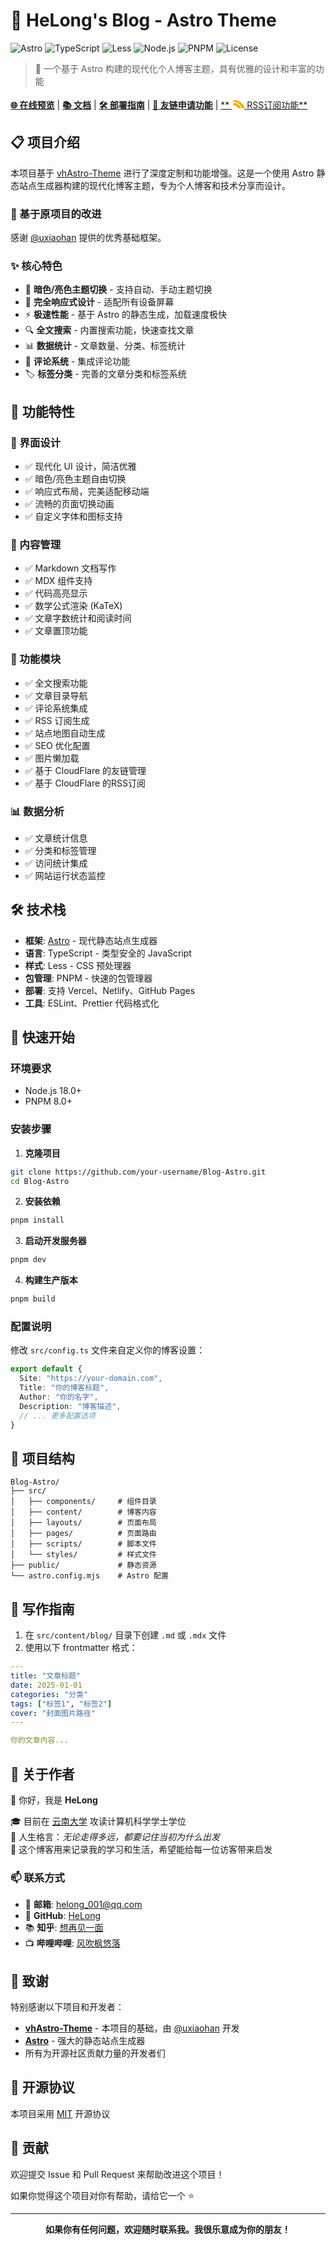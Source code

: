# 🌟 HeLong's Blog - Astro Theme

![Astro](https://img.shields.io/badge/Astro-5.7+-orange.svg)
![TypeScript](https://img.shields.io/badge/TypeScript-5.0+-blue.svg)
![Less](https://img.shields.io/badge/Less-4.0+-purple.svg)
![Node.js](https://img.shields.io/badge/Node.js-18+-green.svg)
![PNPM](https://img.shields.io/badge/PNPM-8.0+-yellow.svg)
![License](https://img.shields.io/badge/License-MIT-red.svg)

> 🚀 一个基于 Astro 构建的现代化个人博客主题，具有优雅的设计和丰富的功能

[**🌐 在线预览**](https://blog.helong.online/) | [**📚 文档**](#功能特性) | [**🛠️ 部署指南**](#快速开始) | [**🔗 友链申请功能**](https://github.com/HeLongaa/links-app-workers) | [**
<span title="RSS订阅">
  <svg xmlns="http://www.w3.org/2000/svg" width="20" height="20" fill="#FFA500" viewBox="0 0 24 24">
    <path d="M6.18 17.82a2.18 2.18 0 1 1 0-4.36 2.18 2.18 0 0 1 0 4.36zm-3.18.18v-3a1 1 0 0 1 1-1c8.28 0 15 6.72 15 15a1 1 0 0 1-1 1h-3a1 1 0 0 1-1-1c0-6.08-4.92-11-11-11a1 1 0 0 1-1-1zm0-6v-3a1 1 0 0 1 1-1c12.15 0 22 9.85 22 22a1 1 0 0 1-1 1h-3a1 1 0 0 1-1-1c0-10.49-8.51-19-19-19a1 1 0 0 1-1-1z"/>
  </svg>
</span> RSS订阅功能**](https://github.com/HeLongaa/RSS-Subscription)

## 📋 项目介绍

本项目基于 [vhAstro-Theme](https://github.com/uxiaohan/vhAstro-Theme) 进行了深度定制和功能增强。这是一个使用 Astro 静态站点生成器构建的现代化博客主题，专为个人博客和技术分享而设计。

### 🔄 基于原项目的改进

感谢 [@uxiaohan](https://github.com/uxiaohan) 提供的优秀基础框架。

### ✨ 核心特色

- 🌙 **暗色/亮色主题切换** - 支持自动、手动主题切换
- 📱 **完全响应式设计** - 适配所有设备屏幕
- ⚡ **极速性能** - 基于 Astro 的静态生成，加载速度极快
- 🔍 **全文搜索** - 内置搜索功能，快速查找文章
- 📊 **数据统计** - 文章数量、分类、标签统计
- 💬 **评论系统** - 集成评论功能
- 🏷️ **标签分类** - 完善的文章分类和标签系统

## 🚀 功能特性

### 🎨 界面设计
- ✅ 现代化 UI 设计，简洁优雅
- ✅ 暗色/亮色主题自由切换
- ✅ 响应式布局，完美适配移动端
- ✅ 流畅的页面切换动画
- ✅ 自定义字体和图标支持

### 📝 内容管理
- ✅ Markdown 文档写作
- ✅ MDX 组件支持
- ✅ 代码高亮显示
- ✅ 数学公式渲染 (KaTeX)
- ✅ 文章字数统计和阅读时间
- ✅ 文章置顶功能

### 🔧 功能模块
- ✅ 全文搜索功能
- ✅ 文章目录导航
- ✅ 评论系统集成
- ✅ RSS 订阅生成
- ✅ 站点地图自动生成
- ✅ SEO 优化配置
- ✅ 图片懒加载
- ✅ 基于 CloudFlare 的友链管理
- ✅ 基于 CloudFlare 的RSS订阅

### 📊 数据分析
- ✅ 文章统计信息
- ✅ 分类和标签管理
- ✅ 访问统计集成
- ✅ 网站运行状态监控

## 🛠️ 技术栈

- **框架**: [Astro](https://astro.build/) - 现代静态站点生成器
- **语言**: TypeScript - 类型安全的 JavaScript
- **样式**: Less - CSS 预处理器
- **包管理**: PNPM - 快速的包管理器
- **部署**: 支持 Vercel、Netlify、GitHub Pages
- **工具**: ESLint、Prettier 代码格式化

## 🚀 快速开始

### 环境要求

- Node.js 18.0+
- PNPM 8.0+

### 安装步骤

1. **克隆项目**
```bash
git clone https://github.com/your-username/Blog-Astro.git
cd Blog-Astro
```

2. **安装依赖**
```bash
pnpm install
```

3. **启动开发服务器**
```bash
pnpm dev
```

4. **构建生产版本**
```bash
pnpm build
```

### 配置说明

修改 `src/config.ts` 文件来自定义你的博客设置：

```typescript
export default {
  Site: "https://your-domain.com",
  Title: "你的博客标题",
  Author: "你的名字",
  Description: "博客描述",
  // ... 更多配置选项
}
```

## 📁 项目结构

```
Blog-Astro/
├── src/
│   ├── components/     # 组件目录
│   ├── content/        # 博客内容
│   ├── layouts/        # 页面布局
│   ├── pages/          # 页面路由
│   ├── scripts/        # 脚本文件
│   └── styles/         # 样式文件
├── public/             # 静态资源
└── astro.config.mjs    # Astro 配置
```

## 📝 写作指南

1. 在 `src/content/blog/` 目录下创建 `.md` 或 `.mdx` 文件
2. 使用以下 frontmatter 格式：

```yaml
---
title: "文章标题"
date: 2025-01-01
categories: "分类"
tags: ["标签1", "标签2"]
cover: "封面图片路径"
---

你的文章内容...
```

## 🎯 关于作者

👋 你好，我是 **HeLong**

🎓 目前在 [云南大学](https://www.ynu.edu.cn/) 攻读计算机科学学士学位  
💭 人生格言：*无论走得多远，都要记住当初为什么出发*  
📝 这个博客用来记录我的学习和生活，希望能给每一位访客带来启发

### 📫 联系方式

- 📧 **邮箱**: helong_001@qq.com
- 🐙 **GitHub**: [HeLong](https://github.com/Helongaa)
- 📚 **知乎**: [想再见一面](https://www.zhihu.com/people/yu-luo-wu-sheng-73-99)
- 📺 **哔哩哔哩**: [风吹枫悠落](https://space.bilibili.com/491035693)

## 🙏 致谢

特别感谢以下项目和开发者：

- **[vhAstro-Theme](https://github.com/uxiaohan/vhAstro-Theme)** - 本项目的基础，由 [@uxiaohan](https://github.com/uxiaohan) 开发
- **[Astro](https://astro.build/)** - 强大的静态站点生成器
- 所有为开源社区贡献力量的开发者们

## 📜 开源协议

本项目采用 [MIT](LICENSE) 开源协议

## 🤝 贡献

欢迎提交 Issue 和 Pull Request 来帮助改进这个项目！

如果你觉得这个项目对你有帮助，请给它一个 ⭐️

---

<p align="center">
  <strong>如果你有任何问题，欢迎随时联系我。我很乐意成为你的朋友！</strong>
</p>
